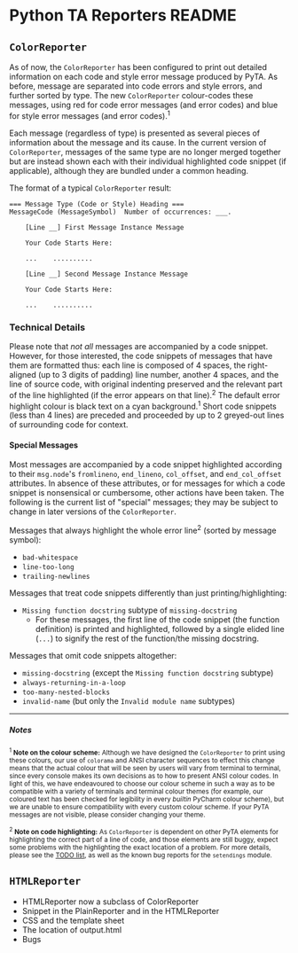 # Python TA Reporters README

## `ColorReporter`

As of now, the `ColorReporter` has been configured to print out detailed
information on each code and style error message produced by PyTA.
As before, message are separated into code errors and style errors, and
further sorted by type. The new `ColorReporter` colour-codes these
messages, using red for code error messages (and error codes) and blue
for style error messages (and error codes).<sup>1</sup>

Each message (regardless of type) is presented as several pieces of
information about the message and its cause. In the current version of
`ColorReporter`, messages of the same type are no longer merged together
but are instead shown each with their individual highlighted code snippet
(if applicable), although they are bundled under a common heading.

The format of a typical `ColorReporter` result:

```
=== Message Type (Code or Style) Heading ===
MessageCode (MessageSymbol)  Number of occurrences: ___.

    [Line __] First Message Instance Message

    Your Code Starts Here:

    ...    ..........

    [Line __] Second Message Instance Message

    Your Code Starts Here:

    ...    ..........

```


### Technical Details

Please note that _not all_ messages are accompanied by a code snippet.
However, for those interested, the code snippets of messages that have
them  are formatted thus: each line is composed of 4 spaces, the right-
aligned (up to 3 digits of padding) line number, another 4 spaces, and
the line of source code, with original indenting preserved and the relevant
part of the line highlighted (if the error appears on that line).<sup>2</sup> The default
error highlight colour is black text on a cyan background.<sup>1</sup>
Short code snippets (less than 4 lines) are preceded and proceeded by
up to 2 greyed-out lines of surrounding code for context.

#### Special Messages

Most messages are accompanied by a code snippet highlighted according
to their `msg.node`'s `fromlineno`, `end_lineno`, `col_offset`, and `end_col_offset`
attributes. In absence of these attributes, or for messages for which a code
snippet is nonsensical or cumbersome, other actions have been taken.
The following is the current list of "special" messages; they may be
subject to change in later versions of the `ColorReporter`.

Messages that always highlight the whole error line<sup>2</sup> (sorted by message symbol):

* `bad-whitespace`
* `line-too-long`
* `trailing-newlines`

Messages that treat code snippets differently than just printing/highlighting:

* `Missing function docstring` subtype of `missing-docstring`
    * For these messages, the first line of the code snippet (the function
        definition) is printed and highlighted, followed by a single elided
        line (`...`) to signify the rest of the function/the missing docstring.

Messages that omit code snippets altogether:

* `missing-docstring` (except the `Missing function docstring` subtype)
* `always-returning-in-a-loop`
* `too-many-nested-blocks`
* `invalid-name` (but only the `Invalid module name` subtypes)

- - -

##### Notes

<small><sup>1</sup> **Note on the colour scheme:**
Although we have designed the `ColorReporter` to print using these colours, our use of
`colorama` and ANSI character sequences to effect this change means that the actual
colour that will be seen by users will vary from terminal to terminal, since every console
makes its own decisions as to how to present ANSI colour codes. In light of this, we have
endeavoured to choose our colour scheme in such a way as to be compatible with a variety
of terminals and terminal colour themes (for example, our coloured text has been checked
for legibility in every _builtin_ PyCharm colour scheme), but we are unable to ensure
compatibility with every custom colour scheme. If your PyTA messages are not visible,
please consider changing your theme.</small>

<small><sup>2</sup> **Note on code highlighting:**
As `ColorReporter` is dependent on other PyTA elements for highlighting the correct part of a
line of code, and those elements are still buggy, expect some problems with the highlighting the
exact location of a problem. For more details, please see the [TODO list](TODO.md), as well as the known
bug reports for the `setendings` module.</small>

## `HTMLReporter`

- HTMLReporter now a subclass of ColorReporter
- Snippet in the PlainReporter and in the HTMLReporter
- CSS and the template sheet
- The location of output.html
- Bugs
